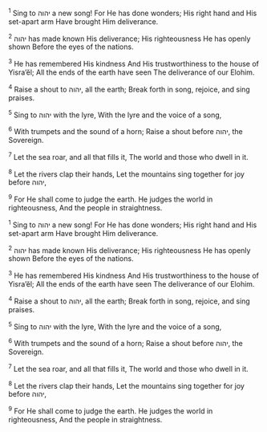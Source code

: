 <sup>1</sup> Sing to יהוה a new song! For He has done wonders; His right hand and His set-apart arm Have brought Him deliverance.

<sup>2</sup> יהוה has made known His deliverance; His righteousness He has openly shown Before the eyes of the nations.

<sup>3</sup> He has remembered His kindness And His trustworthiness to the house of Yisra’ĕl; All the ends of the earth have seen The deliverance of our Elohim.

<sup>4</sup> Raise a shout to יהוה, all the earth; Break forth in song, rejoice, and sing praises.

<sup>5</sup> Sing to יהוה with the lyre, With the lyre and the voice of a song,

<sup>6</sup> With trumpets and the sound of a horn; Raise a shout before יהוה, the Sovereign.

<sup>7</sup> Let the sea roar, and all that fills it, The world and those who dwell in it.

<sup>8</sup> Let the rivers clap their hands, Let the mountains sing together for joy before יהוה,

<sup>9</sup> For He shall come to judge the earth. He judges the world in righteousness, And the people in straightness.

<sup>1</sup> Sing to יהוה a new song! For He has done wonders; His right hand and His set-apart arm Have brought Him deliverance.

<sup>2</sup> יהוה has made known His deliverance; His righteousness He has openly shown Before the eyes of the nations.

<sup>3</sup> He has remembered His kindness And His trustworthiness to the house of Yisra’ĕl; All the ends of the earth have seen The deliverance of our Elohim.

<sup>4</sup> Raise a shout to יהוה, all the earth; Break forth in song, rejoice, and sing praises.

<sup>5</sup> Sing to יהוה with the lyre, With the lyre and the voice of a song,

<sup>6</sup> With trumpets and the sound of a horn; Raise a shout before יהוה, the Sovereign.

<sup>7</sup> Let the sea roar, and all that fills it, The world and those who dwell in it.

<sup>8</sup> Let the rivers clap their hands, Let the mountains sing together for joy before יהוה,

<sup>9</sup> For He shall come to judge the earth. He judges the world in righteousness, And the people in straightness.


